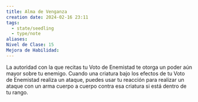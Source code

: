 ```yaml
---
title: Alma de Venganza
creation date: 2024-02-16 23:11
tags:
  - state/seedling
  - type/note
aliases: 
Nivel de Clase: 15
Mejora de Habilidad:
---
```

La autoridad con la que recitas tu Voto de Enemistad te otorga un poder aún mayor sobre tu
enemigo. Cuando una criatura bajo los efectos de tu Voto de Enemistad realiza un ataque, puedes
usar tu reacción para realizar un ataque con un arma cuerpo a cuerpo contra esa criatura si está
dentro de tu rango.

